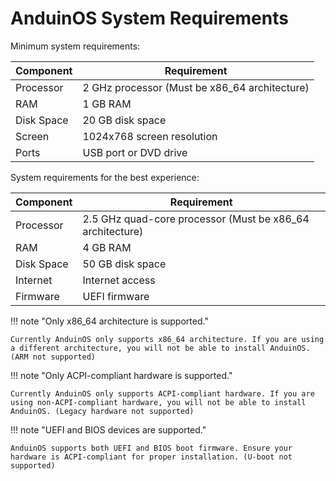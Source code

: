 # AnduinOS System Requirements

Minimum system requirements:

| Component       | Requirement                        |
|-----------------|------------------------------------|
| Processor       | 2 GHz processor (Must be x86_64 architecture) |
| RAM             | 1 GB RAM                           |
| Disk Space      | 20 GB disk space                   |
| Screen          | 1024x768 screen resolution         |
| Ports           | USB port or DVD drive              |

System requirements for the best experience:

| Component       | Requirement                        |
|-----------------|------------------------------------|
| Processor       | 2.5 GHz quad-core processor (Must be x86_64 architecture) |
| RAM             | 4 GB RAM                           |
| Disk Space      | 50 GB disk space                   |
| Internet        | Internet access                    |
| Firmware        | UEFI firmware                      |

!!! note "Only x86_64 architecture is supported."

    Currently AnduinOS only supports x86_64 architecture. If you are using a different architecture, you will not be able to install AnduinOS. (ARM not supported)

!!! note "Only ACPI-compliant hardware is supported."

    Currently AnduinOS only supports ACPI-compliant hardware. If you are using non-ACPI-compliant hardware, you will not be able to install AnduinOS. (Legacy hardware not supported)

!!! note "UEFI and BIOS devices are supported."

    AnduinOS supports both UEFI and BIOS boot firmware. Ensure your hardware is ACPI-compliant for proper installation. (U-boot not supported)
